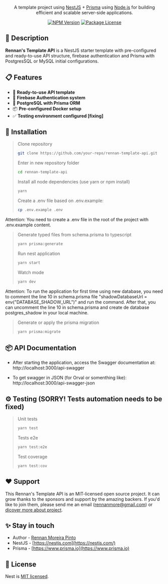 

<div>
  <p align="center">A template project using <a href="https://nestjs.com" target="_blank">NestJS</a> + <a href="https://www.prisma.io" target="_blank">Prisma</a> using <a href="http://nodejs.org" target="_blank">Node.js</a> for building efficient and scalable server-side applications.</p>
  <p align="center">
    <a href="https://www.npmjs.com/~nestjscore" target="_blank"><img src="https://img.shields.io/npm/v/@nestjs/core.svg" alt="NPM Version" /></a>
    <a href="https://www.npmjs.com/~nestjscore" target="_blank"><img src="https://img.shields.io/npm/l/@nestjs/core.svg" alt="Package License" /></a>
  </p>
</div>

## 📄 Description

**Rennan's Template API** is a NestJS starter template with pre-configured and  ready-to-use API structure, firebase authentication and Prisma with PostgresSQL or MySQL initial configurations.

## 📋 Features

- 🚀 **Ready-to-use API template**
- 🔐 **Firebase Authentication system**
- 🐘 **PostgreSQL with Prisma ORM**
- 📦 **Pre-configured Docker setup**
- ✅ **Testing environment configured [fixing]**

## 🔧 Installation

> Clone repository
> ```sh
> git clone https://github.com/your-repo/rennan-template-api.git
> ```
> Enter in new repository folder
> ```sh
> cd rennan-template-api
> ```
> Install all node dependencies (use yarn or npm install)
> ```sh
> yarn
> ```
> Create a .env file based on .env.example:
> ```sh
> cp .env.example .env
> ```

Attention: You need to create a .env file in the root of the project with .env.example content.

> Generate typed files from schema.prisma to typescript
> ```sh
> yarn prisma:generate
> ```
> Run nest application
> ```sh
> yarn start
> ```
> Watch mode
> ```sh
> yarn dev
> ```

Attention: To run the application for first time using new database, you need to comment the line 10 in schema.prisma file "shadowDatabaseUrl = env("DATABASE_SHADOW_URL")" and run the command. After that, you can uncomment the line 10 in schema.prisma and create de database postgres_shadow in your local machine.

> Generate or apply the prisma migration
> ```sh
> yarn prisma:migrate
> ```

## 📦 API Documentation
* After starting the application, access the Swagger documentation at: http://localhost:3000/api-swagger

* To get swagger in JSON (for Orval or somenthing like): http://localhost:3000/api-swagger-json


## ⚙️ Testing (SORRY! Tests automation needs to be fixed)

> Unit tests
> ```sh
> yarn test
> ```
> Tests e2e
> ```sh
> yarn test:e2e
> ```
> Test coverage
> ```sh
> yarn test:cov
> ```

## ❤️ Support

This Rennan's Template API is an MIT-licensed open source project. It can grow thanks to the sponsors and support by the amazing backers. If you'd like to join them, please send me an email (rennanmore@gmail.com) or [dicover more about project](https://github.com/rennanmoreira/rennan-template-api).

## ✨ Stay in touch

- Author - [Rennan Moreira Pinto](https://www.linkedin.com/in/rennanmoreira/)
- NestJS - [https://nestjs.com](https://nestjs.com/)
- Prisma - [https://www.prisma.io](https://www.prisma.io)

## 📜 License

Nest is [MIT licensed](LICENSE).
